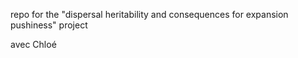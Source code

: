 

repo for the "dispersal heritability and consequences for expansion pushiness" project

avec Chloé
